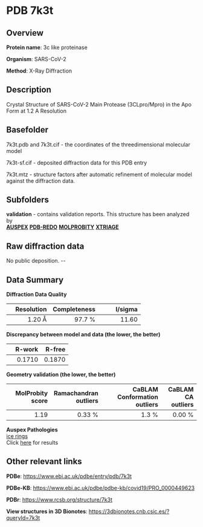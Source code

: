 # PDB 7k3t

## Overview

**Protein name**: 3c like proteinase

**Organism**: SARS-CoV-2

**Method**: X-Ray Diffraction

## Description

Crystal Structure of SARS-CoV-2 Main Protease (3CLpro/Mpro) in the Apo Form at 1.2 A Resolution

## Basefolder

7k3t.pdb and 7k3t.cif - the coordinates of the threedimensional molecular model

7k3t-sf.cif - deposited diffraction data for this PDB entry

7k3t.mtz - structure factors after automatic refinement of molecular model against the diffraction data.

## Subfolders





**validation** - contains validation reports. This structure has been analyzed by <br>[**AUSPEX**](https://github.com/thorn-lab/coronavirus_structural_task_force/tree/master/pdb/3c_like_proteinase/SARS-CoV-2/7k3t/validation/auspex) [**PDB-REDO**](https://github.com/thorn-lab/coronavirus_structural_task_force/tree/master/pdb/3c_like_proteinase/SARS-CoV-2/7k3t/validation/pdb-redo) [**MOLPROBITY**](https://github.com/thorn-lab/coronavirus_structural_task_force/tree/master/pdb/3c_like_proteinase/SARS-CoV-2/7k3t/validation/molprobity) [**XTRIAGE**](https://github.com/thorn-lab/coronavirus_structural_task_force/blob/master/pdb/3c_like_proteinase/SARS-CoV-2/7k3t/validation/Xtriage_output.log)   



## Raw diffraction data

No public deposition. --<br> 

## Data Summary
**Diffraction Data Quality**

|   | Resolution | Completeness| I/sigma |
|---|-------------:|----------------:|--------------:|
|   |1.20 Å|97.7  %|<img width=50/>11.60|

**Discrepancy between model and data (the lower, the better)**

|   | **R-work**| **R-free**   
|---|-------------:|----------------:|           
||  0.1710|  0.1870|

**Geometry validation (the lower, the better)**

|   |**MolProbity<br>score**| **Ramachandran<br>outliers** | **CaBLAM<br>Conformation outliers** | **CaBLAM<br>CA outliers** |
|---|-------------:|----------------:|----------------:|----------------:|
||  1.19|  0.33 %|1.3 %|0.00 %|

**Auspex Pathologies**<br> [ice rings](https://www.auspex.de/pathol/#1)<br>Click [here](https://github.com/thorn-lab/coronavirus_structural_task_force/blob/master/pdb/3c_like_proteinase/SARS-CoV-2/7k3t/validation/auspex/7k3t_auspex_comments.txt)  for results

 



## Other relevant links 
**PDBe**:  https://www.ebi.ac.uk/pdbe/entry/pdb/7k3t

**PDBe-KB**: https://www.ebi.ac.uk/pdbe/pdbe-kb/covid19/PRO_0000449623 
 
**PDBr**: https://www.rcsb.org/structure/7k3t 

**View structures in 3D Bionotes**: https://3dbionotes.cnb.csic.es/?queryId=7k3t

